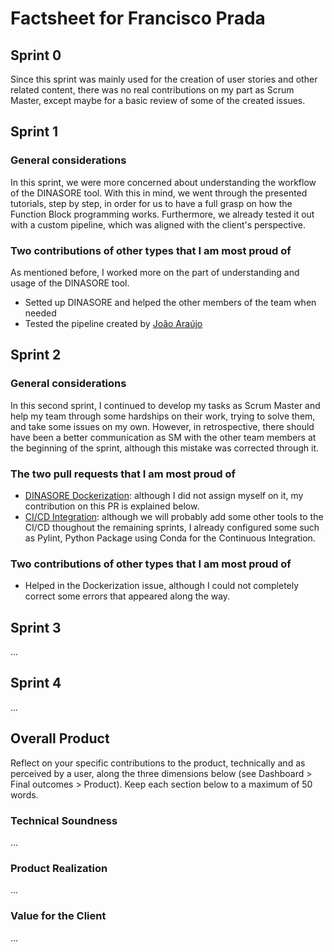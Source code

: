 # Factsheet for Francisco Prada

## Sprint 0

Since this sprint was mainly used for the creation of user stories and other related content, there was no real contributions on my part as Scrum Master, except maybe for a basic review of some of the created issues.

## Sprint 1

### General considerations
In this sprint, we were more concerned about understanding the workflow of the DINASORE tool. With this in mind, we went through the presented tutorials, step by step, in order for us to have a full grasp on how the Function Block programming works. Furthermore, we already tested it out with a custom pipeline, which was aligned with the client's perspective.

### Two contributions of other types that I am most proud of
As mentioned before, I worked more on the part of understanding and usage of the DINASORE tool.
- Setted up DINASORE and helped the other members of the team when needed
- Tested the pipeline created by [João Araújo](../factsheets/team1/joao_araujo.md)

## Sprint 2

### General considerations
In this second sprint, I continued to develop my tasks as Scrum Master and help my team through some hardships on their work, trying to solve them, and take some issues on my own. However, in retrospective, there should have been a better communication as SM with the other team members at the beginning of the sprint, although this mistake was corrected through it.

### The two pull requests that I am most proud of
- [DINASORE Dockerization](https://github.com/FEUP-MEIC-DS-2023-1MEIC06/DS-Project/pull/52): although I did not assign myself on it, my contribution on this PR is explained below.
- [CI/CD Integration](https://github.com/FEUP-MEIC-DS-2023-1MEIC06/DS-Project/pull/71): although we will probably add some other tools to the CI/CD thoughout the remaining sprints, I already configured some such as Pylint, Python Package using Conda for the Continuous Integration.

### Two contributions of other types that I am most proud of
- Helped in the Dockerization issue, although I could not completely correct some errors that appeared along the way.


## Sprint 3

...


## Sprint 4

...


## Overall Product

Reflect on your specific contributions to the product, technically and as perceived by a user, along the three dimensions below (see Dashboard > Final outcomes > Product). Keep each section below to a maximum of 50 words.


### Technical Soundness

...


### Product Realization

...


### Value for the Client

...
